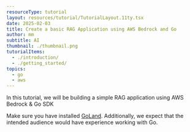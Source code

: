 ```yaml
---
resourceType: tutorial
layout: resources/tutorial/TutorialLayout.11ty.tsx
date: 2025-02-03
title: Create a basic RAG Application using AWS Bedrock and Go
author: mm
subtitle: AI
thumbnail: ./thumbnail.png
tutorialItems:
  - ./introduction/
  - ./getting_started/
topics:
  - go
  - aws
---
```


In this tutorial, we will be building a simple RAG application using AWS Bedrock & Go SDK

Make sure you have installed [GoLand](https://www.jetbrains.com/go/). Additionally, we expect that the intended audience would have experience working with Go.
